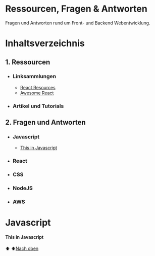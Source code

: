 # Ressourcen, Fragen & Antworten
Fragen und Antworten rund um Front- und Backend Webentwicklung. 

# Inhaltsverzeichnis

## 1. Ressourcen

* ### Linksammlungen

  * [React Resources](https://reactresources.com/)
  * [Awesome React](https://github.com/enaqx/awesome-react)

* ### Artikel und Tutorials

## 2. Fragen und Antworten

* ### Javascript
  <a name="this_in_javascript"></a>
  * [This in Javascript](#this-in-javascript)

* ### React

* ### CSS

* ### NodeJS

* ### AWS

# Javascript

#### This in Javascript
:arrow_up:
:arrow_up:[Nach oben](#this_in_javascript)
